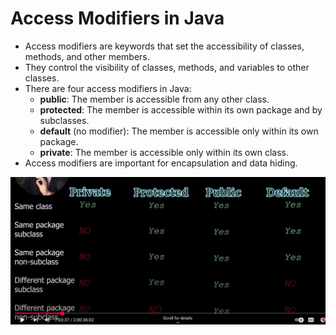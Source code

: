 # Access Modifiers in Java
- Access modifiers are keywords that set the accessibility of classes, methods, and other members.
- They control the visibility of classes, methods, and variables to other classes.
- There are four access modifiers in Java:
  - **public**: The member is accessible from any other class.
  - **protected**: The member is accessible within its own package and by subclasses.
  - **default** (no modifier): The member is accessible only within its own package.
  - **private**: The member is accessible only within its own class.
- Access modifiers are important for encapsulation and data hiding.

![alt text](image.png)
